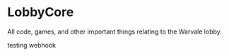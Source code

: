 # LobbyCore

All code, games, and other important things relating to the Warvale lobby.

testing webhook
